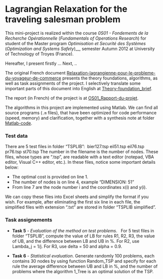 # Lagrangian Relaxation for the traveling salesman problem

This mini-project is realized within the course _0S01 - Fondements de la Recherche Opérationnelle_ (_Fundamentals of Operations Research_) for student of the Master program _Optimisation et Securité des Systèmes_ (_Optimization and Systems Safety_)__, semester Autumn 2012 at University of Technology of Troyes (France).

Hereafter, I present firstly ... Next, ..

The original French document [Relaxation-lagrangienne-pour-le-probleme-du-voyageur-de-commerce](/Relaxation-lagrangienne-pour-le-probleme-du-voyageur-de-commerce.pdf) presents the theory foundations, algorithms, as well as task assignments of the project. I selectively translate some important parts of this document into English at [Theory-foundation_brief](/Theory-Foundation_brief.pdf). 

The report (in French) of the project is at [OS01_Rapport-du-projet](/OS01_Rapport-du-projet.pdf). 

The algorithms in this project are implemented using Matlab.
We can find all source programs (`.m` files), that have been optimized for code performance (speed, memory) and clarification, together with a synthesis note at folder [Matlab-code](/Matlab-code/). 


### Test data
There are 5 test files in folder “TSPLIB”: 
bier127.tsp
eil51.tsp
eil76.tsp
pr76.tsp
st70.tsp
The number in the filename is the number of nodes. These files, whose types are “.tsp”, are readable with a text editor (notepad, VBA editor, Visual C++ editor, etc.). In these files, notice some important details below:
- The optimal cost is provided on line 1.
- The number of nodes is on line 4, example “DIMENSION: 51”
- From line 7 are the node number i and the coordinates x(i) and y(i).

We can copy these files into Excel sheets and simplify the format if you wish. For example, after eliminating the first six line in each file, the simplified files with extension “.txt” are stored in folder “TSPLIB simplified”.



### Task assignements
- **Task 5** - _Evaluation of the method on test problems_.  
For 5 test files in folder “TSPLIB”, compute the value of LB for rules R1, R2, R3, the value of UB, and the difference between LB and UB in %. For R2, use Lambda_j = 1/j. For R3, use delta = 50 and alpha = 0.9. 

- **Task 6** - _Statistical evaluation_.
Generate randomly 100 problems, each contains 30 nodes by using function Random_TSP and specify for each rule the average difference between UB and LB in %, and the number of problems where the algorithm 1_Tree is an optimal solution of the TSP. 